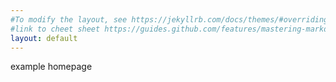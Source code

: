 ```yaml
---
#To modify the layout, see https://jekyllrb.com/docs/themes/#overriding-theme-defaults
#link to cheet sheet https://guides.github.com/features/mastering-markdown/
layout: default
---
```


example homepage